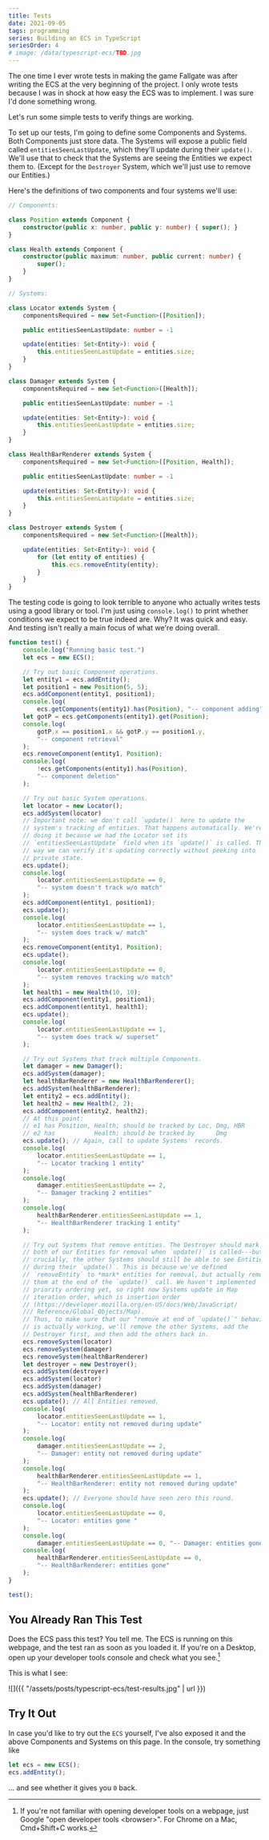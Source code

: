 ```yaml
---
title: Tests
date: 2021-09-05
tags: programming
series: Building an ECS in TypeScript
seriesOrder: 4
# image: /data/typescript-ecs/TBD.jpg
---
```


The one time I ever wrote tests in making the game Fallgate was after writing the ECS at the very beginning of the project. I only wrote tests because I was in shock at how easy the ECS was to implement. I was sure I'd done something wrong.

Let's run some simple tests to verify things are working.

To set up our tests, I'm going to define some Components and Systems. Both Components just store data. The Systems will expose a public field called `entitiesSeenLastUpdate`, which they'll update during their `update()`. We'll use that to check that the Systems are seeing the Entities we expect them to. (Except for the `Destroyer` System, which we'll just use to remove our Entities.)

Here's the definitions of two components and four systems we'll use:

```ts
// Components:

class Position extends Component {
    constructor(public x: number, public y: number) { super(); }
}

class Health extends Component {
    constructor(public maximum: number, public current: number) {
        super();
    }
}

// Systems:

class Locator extends System {
    componentsRequired = new Set<Function>([Position]);

    public entitiesSeenLastUpdate: number = -1

    update(entities: Set<Entity>): void {
        this.entitiesSeenLastUpdate = entities.size;
    }
}

class Damager extends System {
    componentsRequired = new Set<Function>([Health]);

    public entitiesSeenLastUpdate: number = -1

    update(entities: Set<Entity>): void {
        this.entitiesSeenLastUpdate = entities.size;
    }
}

class HealthBarRenderer extends System {
    componentsRequired = new Set<Function>([Position, Health]);

    public entitiesSeenLastUpdate: number = -1

    update(entities: Set<Entity>): void {
        this.entitiesSeenLastUpdate = entities.size;
    }
}

class Destroyer extends System {
    componentsRequired = new Set<Function>([Health]);

    update(entities: Set<Entity>): void {
        for (let entity of entities) {
            this.ecs.removeEntity(entity);
        }
    }
}
```

The testing code is going to look terrible to anyone who actually writes tests using a good library or tool. I'm just using `console.log()` to print whether conditions we expect to be true indeed are. Why? It was quick and easy. And testing isn't really a main focus of what we're doing overall.

```ts
function test() {
    console.log("Running basic test.")
    let ecs = new ECS();

    // Try out basic Component operations.
    let entity1 = ecs.addEntity();
    let position1 = new Position(5, 5);
    ecs.addComponent(entity1, position1);
    console.log(
        ecs.getComponents(entity1).has(Position), "-- component adding");
    let gotP = ecs.getComponents(entity1).get(Position);
    console.log(
        gotP.x == position1.x && gotP.y == position1.y,
        "-- component retrieval"
    );
    ecs.removeComponent(entity1, Position);
    console.log(
        !ecs.getComponents(entity1).has(Position),
        "-- component deletion"
    );

    // Try out basic System operations.
    let locator = new Locator();
    ecs.addSystem(locator)
    // Important note: we don't call `update()` here to update the
    // system's tracking of entities. That happens automatically. We're
    // doing it because we had the Locator set its
    // `entitiesSeenLastUpdate` field when its `update()` is called. This
    // way we can verify it's updating correctly without peeking into
    // private state.
    ecs.update();
    console.log(
        locator.entitiesSeenLastUpdate == 0,
        "-- system doesn't track w/o match"
    );
    ecs.addComponent(entity1, position1);
    ecs.update();
    console.log(
        locator.entitiesSeenLastUpdate == 1,
        "-- system does track w/ match"
    );
    ecs.removeComponent(entity1, Position);
    ecs.update();
    console.log(
        locator.entitiesSeenLastUpdate == 0,
        "-- system removes tracking w/o match"
    );
    let health1 = new Health(10, 10);
    ecs.addComponent(entity1, position1);
    ecs.addComponent(entity1, health1);
    ecs.update();
    console.log(
        locator.entitiesSeenLastUpdate == 1,
        "-- system does track w/ superset"
    );

    // Try out Systems that track multiple Components.
    let damager = new Damager();
    ecs.addSystem(damager);
    let healthBarRenderer = new HealthBarRenderer();
    ecs.addSystem(healthBarRenderer);
    let entity2 = ecs.addEntity();
    let health2 = new Health(2, 2);
    ecs.addComponent(entity2, health2);
    // At this point:
    // e1 has Position, Health; should be tracked by Loc, Dmg, HBR
    // e2 has           Health; should be tracked by      Dmg
    ecs.update(); // Again, call to update Systems' records.
    console.log(
        locator.entitiesSeenLastUpdate == 1,
        "-- Locator tracking 1 entity"
    );
    console.log(
        damager.entitiesSeenLastUpdate == 2,
        "-- Damager tracking 2 entities"
    );
    console.log(
        healthBarRenderer.entitiesSeenLastUpdate == 1,
        "-- HealthBarRenderer tracking 1 entity"
    );

    // Try out Systems that remove entities. The Destroyer should mark
    // both of our Entities for removal when `update()` is called---but
    // crucially, the other Systems should still be able to see Entities
    // during their `update()`. This is because we've defined
    // `removeEntity` to *mark* entities for removal, but actually remove
    // them at the end of the `update()` call. We haven't implemented
    // priority ordering yet, so right now Systems update in Map
    // iteration order, which is insertion order
    // (https://developer.mozilla.org/en-US/docs/Web/JavaScript/
    /// Reference/Global_Objects/Map).
    // Thus, to make sure that our "remove at end of `update()`" behavior
    // is actually working, we'll remove the other Systems, add the
    // Destroyer first, and then add the others back in.
    ecs.removeSystem(locator)
    ecs.removeSystem(damager)
    ecs.removeSystem(healthBarRenderer)
    let destroyer = new Destroyer();
    ecs.addSystem(destroyer)
    ecs.addSystem(locator)
    ecs.addSystem(damager)
    ecs.addSystem(healthBarRenderer)
    ecs.update(); // All Entities removed.
    console.log(
        locator.entitiesSeenLastUpdate == 1,
        "-- Locator: entity not removed during update"
    );
    console.log(
        damager.entitiesSeenLastUpdate == 2,
        "-- Damager: entity not removed during update"
    );
    console.log(
        healthBarRenderer.entitiesSeenLastUpdate == 1,
        "-- HealthBarRenderer: entity not removed during update"
    );
    ecs.update(); // Everyone should have seen zero this round.
    console.log(
        locator.entitiesSeenLastUpdate == 0,
        "-- Locator: entities gone "
    );
    console.log(
        damager.entitiesSeenLastUpdate == 0, "-- Damager: entities gone");
    console.log(
        healthBarRenderer.entitiesSeenLastUpdate == 0,
        "-- HealthBarRenderer: entities gone"
    );
}

test();
```

<script src="{{ "/assets/posts/typescript-ecs/01-pure-ecs.js" | url }}"></script>

## You Already Ran This Test

Does the ECS pass this test? You tell me. The ECS is running on this webpage, and the test ran as soon as you loaded it. If you're on a Desktop, open up your developer tools console and check what you see.[^console]

[^console]: If you're not familiar with opening developer tools on a webpage, just Google "open developer tools &lt;browser&gt;". For Chrome on a Mac, Cmd+Shift+C works.

This is what I see:

![]({{ "/assets/posts/typescript-ecs/test-results.jpg" | url }})

## Try It Out

In case you'd like to try out the `ECS` yourself, I've also exposed it and the above Components and Systems on this page. In the console, try something like

```js
let ecs = new ECS();
ecs.addEntity();
```

... and see whether it gives you `0` back.
